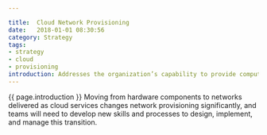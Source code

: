 ```yaml
---

title:  Cloud Network Provisioning
date:   2018-01-01 08:30:56
category: Strategy
tags:
- strategy
- cloud
- provisioning
introduction: Addresses the organization’s capability to provide computing networks to support enterprise applications.
---
```


{{ page.introduction }}
Moving from hardware components to networks delivered as cloud services changes network provisioning significantly, and teams will need to develop new skills and processes to design, implement, and manage this transition.
